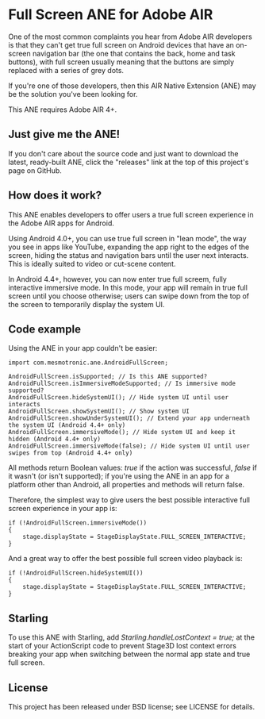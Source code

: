 Full Screen ANE for Adobe AIR
=============================

One of the most common complaints you hear from Adobe AIR developers is that they can't get true full screen on Android devices that have an on-screen navigation bar (the one that contains the back, home and task buttons), with full screen usually meaning that the buttons are simply replaced with a series of grey dots. 

If you're one of those developers, then this AIR Native Extension (ANE) may be the solution you've been looking for. 

This ANE requires Adobe AIR 4+.

Just give me the ANE!
---------------------

If you don't care about the source code and just want to download the latest, ready-built ANE, click the "releases" link at the top of this project's page on GitHub.

How does it work?
-----------------

This ANE enables developers to offer users a true full screen experience in the Adobe AIR apps for Android.

Using Android 4.0+, you can use true full screen in "lean mode", the way you see in apps like YouTube, expanding the app right to the edges of the screen, hiding the status and navigation bars until the user next interacts. This is ideally suited to video or cut-scene content.

In Android 4.4+, however, you can now enter true full screem, fully interactive immersive mode. In this mode, your app will remain in true full screen until you choose otherwise; users can swipe down from the top of the screen to temporarily display the system UI.


Code example
------------

Using the ANE in your app couldn't be easier:


```as3
import com.mesmotronic.ane.AndroidFullScreen;

AndroidFullScreen.isSupported; // Is this ANE supported?
AndroidFullScreen.isImmersiveModeSupported; // Is immersive mode supported?
AndroidFullScreen.hideSystemUI(); // Hide system UI until user interacts
AndroidFullScreen.showSystemUI(); // Show system UI
AndroidFullScreen.showUnderSystemUI(); // Extend your app underneath the system UI (Android 4.4+ only)
AndroidFullScreen.immersiveMode(); // Hide system UI and keep it hidden (Android 4.4+ only)
AndroidFullScreen.immersiveMode(false); // Hide system UI until user swipes from top (Android 4.4+ only)
```

All methods return Boolean values: *true* if the action was successful, *false* if it wasn't (or isn't supported); if you're using the ANE in an app for a platform other than Android, all properties and methods will return false.

Therefore, the simplest way to give users the best possible interactive full screen experience in your app is:

```as3
if (!AndroidFullScreen.immersiveMode())
{
    stage.displayState = StageDisplayState.FULL_SCREEN_INTERACTIVE;
}
```

And a great way to offer the best possible full screen video playback is:

```as3
if (!AndroidFullScreen.hideSystemUI())
{
    stage.displayState = StageDisplayState.FULL_SCREEN_INTERACTIVE;
}
```

Starling
--------

To use this ANE with Starling,  add *Starling.handleLostContext = true;* at the start of your ActionScript code to prevent Stage3D lost context errors breaking your app when switching between the normal app state and true full screen.

License
-------

This project has been released under BSD license; see LICENSE for details.
